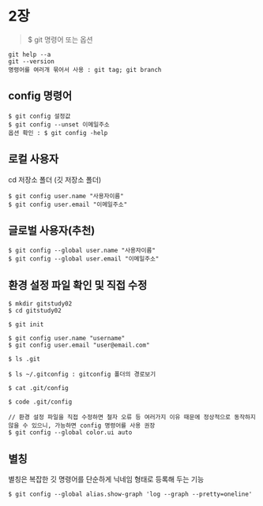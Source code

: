 # 2장

> $ git 명령어 또는 옵션

```
git help --a
git --version
명령어를 여러개 묶어서 사용 : git tag; git branch
```

## config 명령어

```
$ git config 설정값
$ git config --unset 이메일주소
옵션 확인 : $ git config -help
```

## 로컬 사용자

cd 저장소 폴더 (깃 저장소 폴더)

```
$ git config user.name "사용자이름"
$ git config user.email "이메일주소"
```

## 글로벌 사용자(추천)

```
$ git config --global user.name "사용자이름"
$ git config --global user.email "이메일주소"

```

## 환경 설정 파일 확인 및 직접 수정

```
$ mkdir gitstudy02
$ cd gitstudy02

$ git init

$ git config user.name "username"
$ git config user.email "user@email.com"

$ ls .git

$ ls ~/.gitconfig : gitconfig 폴더의 경로보기

$ cat .git/config

$ code .git/config

// 환경 설정 파일을 직접 수정하면 철자 오류 등 여러가지 이유 때문에 정상적으로 동작하지 않을 수 있으니, 가능하면 config 명령어를 사용 권장
$ git config --global color.ui auto

```

## 별칭

별칭은 복잡한 깃 명령어를 단순하게 닉네임 형태로 등록해 두는 기능

```
$ git config --global alias.show-graph 'log --graph --pretty=oneline'
```

